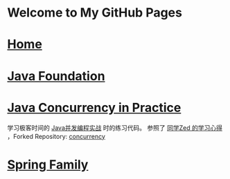 # Welcome to My GitHub Pages

# [Home](https://du-feng.github.io/)
# [Java Foundation](https://du-feng.github.io/LearnJava)
# [Java Concurrency in Practice](https://du-feng.github.io/JavaConcurrencyInPractice)
学习极客时间的 [Java并发编程实战](https://time.geekbang.org/column/intro/159) 时的练习代码。
参照了 [同学Zed 的学习心得](https://time.geekbang.org/column/article/102300) ，Forked Repository: [concurrency](https://du-feng.github.io/concurrency)
# [Spring Family](https://du-feng.github.io/SpringFamily)
